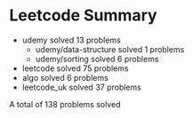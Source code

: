 # Leetcode Summary

- udemy solved 13 problems
  - udemy/data-structure solved 1 problems
  - udemy/sorting solved 6 problems
- leetcode solved 75 problems
- algo solved 6 problems
- leetcode_uk solved 37 problems

A total of 138 problems solved

